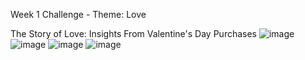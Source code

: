 Week 1 Challenge - Theme: Love

The Story of Love: Insights From Valentine's Day Purchases
![image](https://github.com/user-attachments/assets/17003ac9-a501-40c1-bad4-6f62e593940d)
![image](https://github.com/user-attachments/assets/2a972c27-cf3d-4c34-b92d-3c0dc1dee491)
![image](https://github.com/user-attachments/assets/eba4d2e4-f5fa-44d7-9daf-201c96ba3034)
![image](https://github.com/user-attachments/assets/6b91ae13-d70a-4d8e-8db1-0608259cf997)

